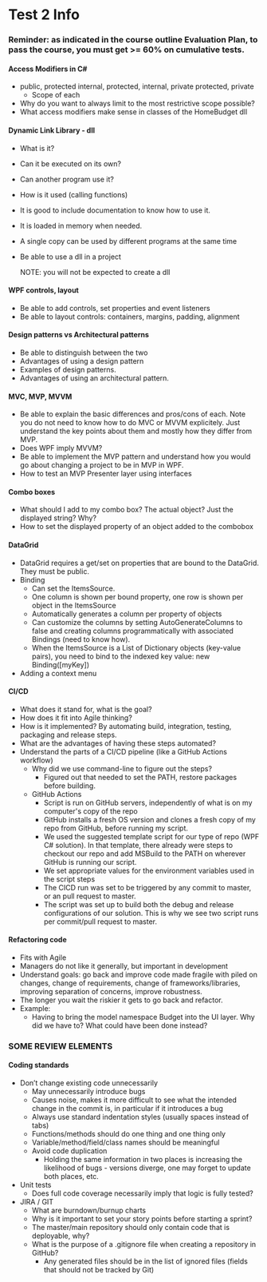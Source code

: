 # **Test 2 Info**

### **Reminder: as indicated in the course outline Evaluation Plan, to pass the course, you must get >= 60% on cumulative tests.**

#### Access Modifiers in C#

- public, protected internal, protected, internal, private protected, private 
  - Scope of each
- Why do you want to always limit to the most restrictive scope possible?
- What access modifiers make sense in classes of the HomeBudget dll

#### Dynamic Link Library - dll

- What is it?
- Can it be executed on its own?
- Can another program use it? 
- How is it used (calling functions)
- It is good to include documentation to know how to use it.
- It is loaded in memory when needed.
- A single copy can be used by different programs at the same time
- Be able to use a dll in a project

  NOTE: you will not be expected to create a dll

#### WPF controls, layout

- Be able to add controls, set properties and event listeners
- Be able to layout controls: containers, margins, padding, alignment

#### Design patterns vs Architectural patterns

- Be able to distinguish between the two
- Advantages of using a design pattern
- Examples of design patterns.
- Advantages of using an architectural pattern.

#### MVC, MVP, MVVM

- Be able to explain the basic differences and pros/cons of each. Note you do not need to know how to do MVC or MVVM explicitely. Just understand the key points about them and mostly how they differ from MVP.
- Does WPF imply MVVM?
- Be able to implement the MVP pattern and understand how you would go about changing a project to be in MVP in WPF.
- How to test an MVP Presenter layer using interfaces

#### Combo boxes

- What should I add to my combo box? The actual object? Just the displayed string? Why?
- How to set the displayed property of an object added to the combobox

#### DataGrid

- DataGrid requires a get/set on properties that are bound to the DataGrid. They must be public.
- Binding
  - Can set the ItemsSource.
  - One column is shown per bound property, one row is shown per object in the ItemsSource
  - Automatically generates a column per property of objects
  - Can customize the columns by setting AutoGenerateColumns to false and creating columns programmatically with associated Bindings (need to know how).
  - When the ItemsSource is a List of Dictionary objects (key-value pairs), you need to bind to the indexed key value: new Binding([myKey])
- Adding a context menu

#### CI/CD

- What does it stand for, what is the goal?
- How does it fit into Agile thinking?
- How is it implemented? By automating build, integration, testing, packaging and release steps.
- What are the advantages of having these steps automated?
- Understand the parts of a CI/CD pipeline (like a GitHub Actions workflow)
  - Why did we use command-line to figure out the steps?
    - Figured out that needed to set the PATH, restore packages before building.
  - GitHub Actions
    - Script is run on GitHub servers, independently of what is on my computer's copy of the repo
    - GitHub installs a fresh OS version and clones a fresh copy of my repo from GitHub, before running my script.
    - We used the suggested template script for our type of repo (WPF C# solution). In that template, there already were steps to checkout our repo and add MSBuild to the PATH on wherever GitHub is running our script.
    - We set appropriate values for the environment variables used in the script steps
    - The CICD run was set to be triggered by any commit to master, or an pull request to master.
    - The script was set up to build both the debug and release configurations of our solution. This is why we see two script runs per commit/pull request to master. 
      

#### Refactoring code

- Fits with Agile
- Managers do not like it generally, but important in development
- Understand goals: go back and improve code made fragile with piled on changes, change of requirements, change of frameworks/libraries, improving separation of concerns, improve robustness.
- The longer you wait the riskier it gets to go back and refactor.
- Example: 
  - Having to bring the model namespace Budget into the UI layer. Why did we have to? What could have been done instead?


### SOME REVIEW ELEMENTS

#### Coding standards

- Don’t change existing code unnecessarily
  - May unnecessarily introduce bugs
  - Causes noise, makes it more difficult to see what the intended change in the commit is, in particular if it introduces a bug
  - Always use standard indentation styles (usually spaces instead of tabs)
  - Functions/methods should do one thing and one thing only
  - Variable/method/field/class names should be meaningful
  - Avoid code duplication
    - Holding the same information in two places is increasing the likelihood of bugs - versions diverge, one may forget to update both places, etc.
- Unit tests
  - Does full code coverage necessarily imply that logic is fully tested?
- JIRA / GIT
  - What are burndown/burnup charts
  - Why is it important to set your story points before starting a sprint?
  - The master/main repository should only contain code that is deployable, why?
  - What is the purpose of a .gitignore file when creating a repository in GitHub?
    - Any generated files should be in the list of ignored files (fields that should not be tracked by Git)
